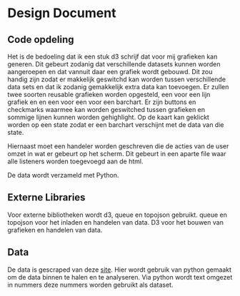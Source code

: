 # Design Document

## Code opdeling
Het is de bedoeling dat ik een stuk d3 schrijf dat voor mij grafieken kan generen. Dit gebeurt zodanig dat verschillende datasets kunnen worden aangeroepen en dat vannuit daar een grafiek wordt gebouwd. Dit zou handig zijn zodat er makkelijk geswitchd kan worden tussen verschillende data sets en dat ik zodanig gemakkelijk extra data kan toevoegen. 
Er zullen twee soorten reusable grafieken worden opgesteld, een voor een lijn grafiek en en een voor een voor een barchart. 
Er zijn buttons en checkmarks waarmee kan worden geswitched tussen grafieken en sommige lijnen kunnen worden gehighlight.
Op de kaart kan geklickt worden op een state zodat er een barchart verschijnt met de data van die state.

Hiernaast moet een handeler worden geschreven die de acties van de user omzet in wat er gebeurt op het scherm. Dit gebeurt in een aparte file waar alle listeners worden toegevoegd aan de html. 

De data wordt verzameld met Python.


## Externe Libraries
Voor externe bibliotheken wordt d3, queue en topojson gebruikt. queue en topojson voor het inladen en handelen van data. D3 voor het bouwen van grafieken en handelen van data. 

## Data
De data is gescraped van deze [site](http://www.presidency.ucsb.edu/2008_election.php). Hier wordt gebruik van python gemaakt om de data binnen te halen en te analyseren. Via python wordt text omgezet in nummers deze nummers worden gebruikt als dataset. 